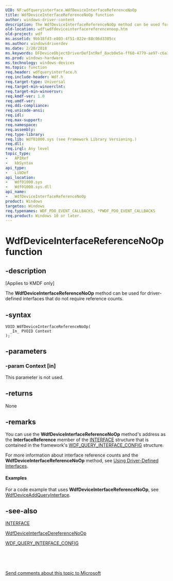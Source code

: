 ```yaml
---
UID: NF:wdfqueryinterface.WdfDeviceInterfaceReferenceNoOp
title: WdfDeviceInterfaceReferenceNoOp function
author: windows-driver-content
description: The WdfDeviceInterfaceReferenceNoOp method can be used for driver-defined interfaces that do not require reference counts.
old-location: wdf\wdfdeviceinterfacereferencenoop.htm
old-project: wdf
ms.assetid: 9bb18fd3-e803-4f51-822e-88c06d3385cc
ms.author: windowsdriverdev
ms.date: 2/20/2018
ms.keywords: DFDeviceObjectDriverDefIntRef_8acb0e5a-ff60-4779-ae97-c6a3c0214365.xml, WdfDeviceInterfaceReferenceNoOp, WdfDeviceInterfaceReferenceNoOp method, kmdf.wdfdeviceinterfacereferencenoop, wdf.wdfdeviceinterfacereferencenoop, wdfqueryinterface/WdfDeviceInterfaceReferenceNoOp
ms.prod: windows-hardware
ms.technology: windows-devices
ms.topic: function
req.header: wdfqueryinterface.h
req.include-header: Wdf.h
req.target-type: Universal
req.target-min-winverclnt: 
req.target-min-winversvr: 
req.kmdf-ver: 1.0
req.umdf-ver: 
req.ddi-compliance: 
req.unicode-ansi: 
req.idl: 
req.max-support: 
req.namespace: 
req.assembly: 
req.type-library: 
req.lib: Wdf01000.sys (see Framework Library Versioning.)
req.dll: 
req.irql: Any level
topic_type:
-	APIRef
-	kbSyntax
api_type:
-	LibDef
api_location:
-	Wdf01000.sys
-	Wdf01000.sys.dll
api_name:
-	WdfDeviceInterfaceReferenceNoOp
product: Windows
targetos: Windows
req.typenames: WDF_PDO_EVENT_CALLBACKS, *PWDF_PDO_EVENT_CALLBACKS
req.product: Windows 10 or later.
---
```


# WdfDeviceInterfaceReferenceNoOp function


## -description


<p class="CCE_Message">[Applies to KMDF only]

The <b>WdfDeviceInterfaceReferenceNoOp</b> method can be used for driver-defined interfaces that do not require reference counts.


## -syntax


````
VOID WdfDeviceInterfaceReferenceNoOp(
  _In_ PVOID Context
);
````


## -parameters




### -param Context [in]

This parameter is not used.


## -returns



None




## -remarks



You can use the <b>WdfDeviceInterfaceReferenceNoOp</b> method's address as the <b>InterfaceReference</b> member of the <a href="..\wdm\ns-wdm-_interface.md">INTERFACE</a> structure that is contained in the framework's <a href="..\wdfqueryinterface\ns-wdfqueryinterface-_wdf_query_interface_config.md">WDF_QUERY_INTERFACE_CONFIG</a> structure.

For more information about interface reference counts and the <b>WdfDeviceInterfaceReferenceNoOp</b> method, see <a href="https://docs.microsoft.com/en-us/windows-hardware/drivers/wdf/using-driver-defined-interfaces">Using Driver-Defined Interfaces</a>.


#### Examples

For a code example that uses <b>WdfDeviceInterfaceReferenceNoOp</b>, see <a href="..\wdfqueryinterface\nf-wdfqueryinterface-wdfdeviceaddqueryinterface.md">WdfDeviceAddQueryInterface</a>.

<div class="code"></div>



## -see-also

<a href="..\wdm\ns-wdm-_interface.md">INTERFACE</a>



<a href="..\wdfqueryinterface\nf-wdfqueryinterface-wdfdeviceinterfacedereferencenoop.md">WdfDeviceInterfaceDereferenceNoOp</a>



<a href="..\wdfqueryinterface\ns-wdfqueryinterface-_wdf_query_interface_config.md">WDF_QUERY_INTERFACE_CONFIG</a>



 

 

<a href="mailto:wsddocfb@microsoft.com?subject=Documentation%20feedback [wdf\wdf]:%20WdfDeviceInterfaceReferenceNoOp method%20 RELEASE:%20(2/20/2018)&amp;body=%0A%0APRIVACY STATEMENT%0A%0AWe use your feedback to improve the documentation. We don't use your email address for any other purpose, and we'll remove your email address from our system after the issue that you're reporting is fixed. While we're working to fix this issue, we might send you an email message to ask for more info. Later, we might also send you an email message to let you know that we've addressed your feedback.%0A%0AFor more info about Microsoft's privacy policy, see http://privacy.microsoft.com/en-us/default.aspx." title="Send comments about this topic to Microsoft">Send comments about this topic to Microsoft</a>

